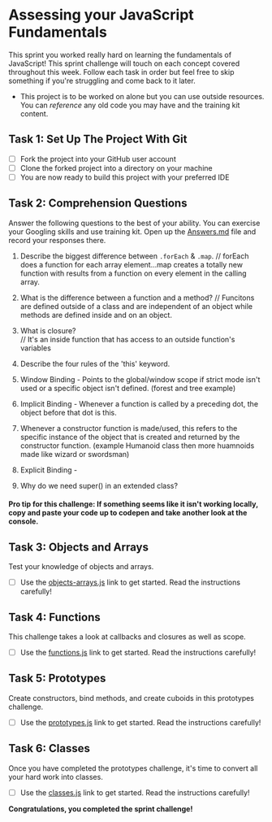 # Assessing your JavaScript Fundamentals
This sprint you worked really hard on learning the fundamentals of JavaScript! This sprint challenge will touch on each concept covered throughout this week.  Follow each task in order but feel free to skip something if you're struggling and come back to it later.

* This project is to be worked on alone but you can use outside resources. You can _reference_ any old code you may have and the training kit content.

## Task 1: Set Up The Project With Git

* [ ] Fork the project into your GitHub user account
* [ ] Clone the forked project into a directory on your machine
* [ ] You are now ready to build this project with your preferred IDE

## Task 2: Comprehension Questions
Answer the following questions to the best of your ability. You can exercise your Googling skills and use training kit.  Open up the [Answers.md](Answers.md) file and record your responses there.

1. Describe the biggest difference between `.forEach` & `.map`.
// forEach does a function for each array element...map creates a totally new function with results from a function on every element in the calling array.

2. What is the difference between a function and a method?
// Funcitons are defined outside of a class and are independent of an object while methods are defined inside and on an object.  

3. What is closure?  
// It's an inside function that has access to an outside function's variables

4. Describe the four rules of the 'this' keyword.
1. Window Binding - Points to the global/window scope if strict mode isn't used or a specific object isn't defined. (forest and tree example)
2. Implicit Binding - Whenever a function is called by a preceding dot, the object before that dot is this.
3. Whenever a constructor function is made/used, this refers to the specific instance of the object that is created and returned by the constructor function. (example Humanoid class then more huamnoids made like wizard or swordsman)
4. Explicit Binding - 

5. Why do we need super() in an extended class?

#### Pro tip for this challenge: If something seems like it isn't working locally, copy and paste your code up to codepen and take another look at the console.

## Task 3: Objects and Arrays
Test your knowledge of objects and arrays. 
* [ ] Use the [objects-arrays.js](challenges/objects-arrays.js) link to get started.  Read the instructions carefully!

## Task 4: Functions
This challenge takes a look at callbacks and closures as well as scope. 
* [ ] Use the [functions.js](challenges/functions.js) link to get started. Read the instructions carefully!

## Task 5: Prototypes
Create constructors, bind methods, and create cuboids in this prototypes challenge.
* [ ] Use the [prototypes.js](challenges/prototypes.js) link to get started. Read the instructions carefully!

## Task 6: Classes
Once you have completed the prototypes challenge, it's time to convert all your hard work into classes.
* [ ] Use the [classes.js](challenges/classes.js) link to get started. Read the instructions carefully!

**Congratulations, you completed the sprint challenge!**
